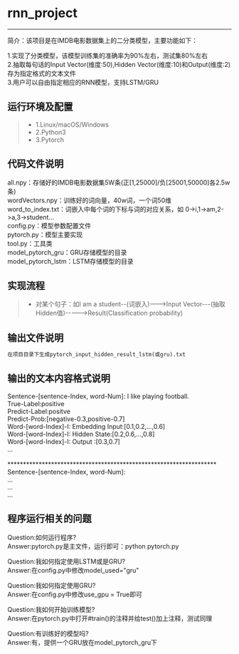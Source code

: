 # rnn_project

------

简介：该项目是在IMDB电影数据集上的二分类模型，主要功能如下：

1.实现了分类模型，该模型训练集的准确率为90%左右，测试集80%左右</br>
2.抽取每句话的Input Vector(维度:50),Hidden Vector(维度:10)和Output(维度:2)存为指定格式的文本文件</br>
3.用户可以自由指定相应的RNN模型，支持LSTM/GRU


## 运行环境及配置
> * 1.Linux/macOS/Windows
> * 2.Python3
> * 3.Pytorch


## 代码文件说明
all.npy：存储好的IMDB电影数据集5W条(正[1,25000]/负[25001,50000]各2.5w条)</br>
wordVectors.npy：训练好的词向量，40w词，一个词50维</br>
word_to_index.txt：词嵌入中每个词的下标与词的对应关系，如 0->i,1->am,2->a,3->student...</br>
config.py：模型参数配置文件</br>
pytorch.py：模型主要实现</br>
tool.py：工具类</br>
model_pytorch_gru：GRU存储模型的目录</br>
model_pytorch_lstm：LSTM存储模型的目录</br>


## 实现流程
> * 对某个句子：如I am a student--(词嵌入)--->Input Vector---(抽取Hidden值)----->Result(Classification probability)


## 输出文件说明
```python
在项目目录下生成pytorch_input_hidden_result_lstm(或gru).txt
```


## 输出的文本内容格式说明

Sentence-[sentence-Index, word-Num]: I like playing football.</br>
True-Label:positive</br>
Predict-Label:positve</br>
Predict-Prob:[negative-0.3,positive-0.7]</br>
Word-[word-Index]-I: Embedding Input:[0.1,0.2,...,0.6]</br>
Word-[word-Index]-I: Hidden State:[0.2,0.6,...,0.8]</br>
Word-[word-Index]-I: Output :[0.3,0.7]</br>
...</br>
</br>
*******************************************************************</br>
Sentence-[sentence-Index, word-Num]:</br>
...</br>
...</br>
...</br>


## 程序运行相关的问题
Question:如何运行程序?</br>
Answer:pytorch.py是主文件，运行即可：python pytorch.py</br>

Question:我如何指定使用LSTM或是GRU?</br>
Answer:在config.py中修改model_used="gru"</br>

Question:我如何指定使用GRU?</br>
Answer:在config.py中修改use_gpu = True即可</br>

Question:我如何开始训练模型?</br>
Answer:在pytorch.py中打开#train()的注释并给test()加上注释，测试同理</br>

Question:有训练好的模型吗?</br>
Answer:有，提供一个GRU放在model_pytorch_gru下</br>


